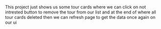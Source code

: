 This project just shows us some tour cards where we can click on not intrested button to remove the tour from our list and at the end of where all tour cards deleted then we can refresh page to get the data once again on our ui
